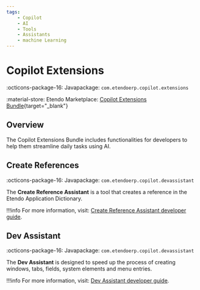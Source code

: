 ```yaml
---
tags: 
    - Copilot
    - AI
    - Tools
    - Assistants
    - machine Learning
---
```


# Copilot Extensions

:octicons-package-16: Javapackage: `com.etendoerp.copilot.extensions`

:material-store: Etendo Marketplace:  [Copilot Extensions Bundle](https://marketplace.etendo.cloud/#/product-details?module=82C5DA1B57884611ABA8F025619D4C05){target="_blank"}

## Overview

The Copilot Extensions Bundle includes functionalities for developers to help them streamline daily tasks using AI.

## Create References

:octicons-package-16: Javapackage: `com.etendoerp.copilot.devassistant`

The **Create Reference Assistant** is a tool that creates a reference in the Etendo Application Dictionary. 

!!!info
    For more information, visit: [Create Reference Assistant developer guide](../../etendo-copilot/bundles/create-references.md).

## Dev Assistant

:octicons-package-16: Javapackage: `com.etendoerp.copilot.devassistant`

The **Dev Assistant** is designed to speed up the process of creating windows, tabs, fields, system elements and menu entries.

!!!info
    For more information, visit: [Dev Assistant developer guide](../../etendo-copilot/bundles/dev-assistant.md).